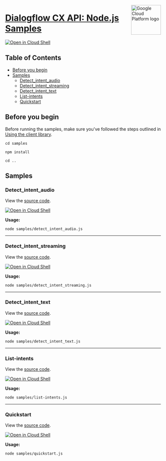 [//]: # "This README.md file is auto-generated, all changes to this file will be lost."
[//]: # "To regenerate it, use `python -m synthtool`."
<img src="https://avatars2.githubusercontent.com/u/2810941?v=3&s=96" alt="Google Cloud Platform logo" title="Google Cloud Platform" align="right" height="96" width="96"/>

# [Dialogflow CX API: Node.js Samples](https://github.com/googleapis/nodejs-dialogflow-cx)

[![Open in Cloud Shell][shell_img]][shell_link]



## Table of Contents

* [Before you begin](#before-you-begin)
* [Samples](#samples)
  * [Detect_intent_audio](#detect_intent_audio)
  * [Detect_intent_streaming](#detect_intent_streaming)
  * [Detect_intent_text](#detect_intent_text)
  * [List-intents](#list-intents)
  * [Quickstart](#quickstart)

## Before you begin

Before running the samples, make sure you've followed the steps outlined in
[Using the client library](https://github.com/googleapis/nodejs-dialogflow-cx#using-the-client-library).

`cd samples`

`npm install`

`cd ..`

## Samples



### Detect_intent_audio

View the [source code](https://github.com/googleapis/nodejs-dialogflow-cx/blob/master/samples/detect_intent_audio.js).

[![Open in Cloud Shell][shell_img]](https://console.cloud.google.com/cloudshell/open?git_repo=https://github.com/googleapis/nodejs-dialogflow-cx&page=editor&open_in_editor=samples/detect_intent_audio.js,samples/README.md)

__Usage:__


`node samples/detect_intent_audio.js`


-----




### Detect_intent_streaming

View the [source code](https://github.com/googleapis/nodejs-dialogflow-cx/blob/master/samples/detect_intent_streaming.js).

[![Open in Cloud Shell][shell_img]](https://console.cloud.google.com/cloudshell/open?git_repo=https://github.com/googleapis/nodejs-dialogflow-cx&page=editor&open_in_editor=samples/detect_intent_streaming.js,samples/README.md)

__Usage:__


`node samples/detect_intent_streaming.js`


-----




### Detect_intent_text

View the [source code](https://github.com/googleapis/nodejs-dialogflow-cx/blob/master/samples/detect_intent_text.js).

[![Open in Cloud Shell][shell_img]](https://console.cloud.google.com/cloudshell/open?git_repo=https://github.com/googleapis/nodejs-dialogflow-cx&page=editor&open_in_editor=samples/detect_intent_text.js,samples/README.md)

__Usage:__


`node samples/detect_intent_text.js`


-----




### List-intents

View the [source code](https://github.com/googleapis/nodejs-dialogflow-cx/blob/master/samples/list-intents.js).

[![Open in Cloud Shell][shell_img]](https://console.cloud.google.com/cloudshell/open?git_repo=https://github.com/googleapis/nodejs-dialogflow-cx&page=editor&open_in_editor=samples/list-intents.js,samples/README.md)

__Usage:__


`node samples/list-intents.js`


-----




### Quickstart

View the [source code](https://github.com/googleapis/nodejs-dialogflow-cx/blob/master/samples/quickstart.js).

[![Open in Cloud Shell][shell_img]](https://console.cloud.google.com/cloudshell/open?git_repo=https://github.com/googleapis/nodejs-dialogflow-cx&page=editor&open_in_editor=samples/quickstart.js,samples/README.md)

__Usage:__


`node samples/quickstart.js`






[shell_img]: https://gstatic.com/cloudssh/images/open-btn.png
[shell_link]: https://console.cloud.google.com/cloudshell/open?git_repo=https://github.com/googleapis/nodejs-dialogflow-cx&page=editor&open_in_editor=samples/README.md
[product-docs]: https://cloud.google.com/dialogflow-enterprise/
